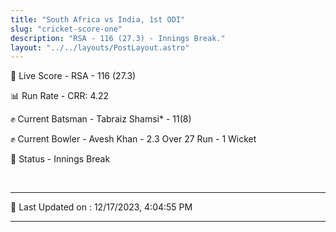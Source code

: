 ```yaml
---
title: "South Africa vs India, 1st ODI"
slug: "cricket-score-one"
description: "RSA - 116 (27.3) - Innings Break."
layout: "../../layouts/PostLayout.astro"
---
```


🔴 Live Score - RSA - 116 (27.3)  

📊 Run Rate - CRR: 4.22  

✊ Current Batsman - Tabraiz Shamsi* - 11(8)  

✊ Current Bowler - Avesh Khan - 2.3 Over 27 Run - 1 Wicket  

📑 Status - Innings Break

<br />

***

📝 Last Updated on : 12/17/2023, 4:04:55 PM

***

